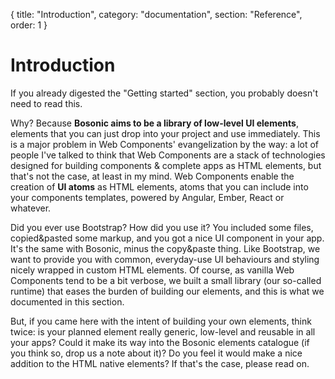 {
  title: "Introduction",
  category: "documentation",
  section: "Reference",
  order: 1
}

# Introduction

If you already digested the "Getting started" section, you probably doesn't need to read this. 

Why? Because __Bosonic aims to be a library of low-level UI elements__, elements that you can just drop into your project and use immediately. This is a major problem in Web Components' evangelization by the way: a lot of people I've talked to think that Web Components are a stack of technologies designed for building components & complete apps as HTML elements, but that's not the case, at least in my mind. Web Components enable the creation of __UI atoms__ as HTML elements, atoms that you can include into your components templates, powered by Angular, Ember, React or whatever.

Did you ever use Bootstrap? How did you use it? You included some files, copied&pasted some markup, and you got a nice UI component in your app. It's the same with Bosonic, minus the copy&paste thing. Like Bootstrap, we want to provide you with common, everyday-use UI behaviours and styling nicely wrapped in custom HTML elements. Of course, as vanilla Web Components tend to be a bit verbose, we built a small library (our so-called runtime) that eases the burden of building our elements, and this is what we documented in this section.

But, if you came here with the intent of building your own elements, think twice: is your planned element really generic, low-level and reusable in all your apps? Could it make its way into the Bosonic elements catalogue (if you think so, drop us a note about it)? Do you feel it would make a nice addition to the HTML native elements? If that's the case, please read on.

